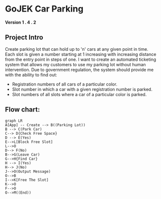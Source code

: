 # GoJEK Car Parking 
 **Version 1 . 4 . 2**

## Project Intro

Create parking lot that can hold up to 'n' cars at any given point in time. Each slot is given a number starting at 1 increasing with increasing distance from the entry point in steps of one. I want to create an automated ticketing system that allows my customers to use my parking lot without human intervention. 
Due to government regulation, the system should provide me with the ability to find 
out: 
- Registration numbers of all cars of a particular color. 
- Slot number in which a car with a given registration number is parked. 
- Slot numbers of all slots where a car of a particular color is parked.

 
## Flow chart:

```mermaid
graph LR
A[App] -- Create --> B((Parking Lot))
B --> C(Park Car)
C--> D{Check Free Space}
D --> E(Yes)
E-->L[Block Free Slot]
L-->O
D--> F(No)
B-->G(Leave Car)
G-->H{Find Car}
H --> I(Yes)
H--> J(No)
J-->O(Output Message)
O-->B
I-->K[Free The Slot]
K-->O
F-->O
O-->M((End))

